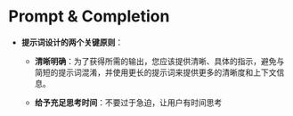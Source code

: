 # Prompt & Completion
- **提示词设计的两个关键原则**：
  - **清晰明确**：为了获得所需的输出，您应该提供清晰、具体的指示，避免与简短的提示词混淆，并使用更长的提示词来提供更多的清晰度和上下文信息。

  - **给予充足思考时间**：不要过于急迫，让用户有时间思考